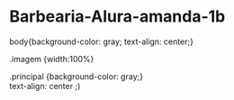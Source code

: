 # Barbearia-Alura-amanda-1b
body{background-color: gray;
text-align: center;}

.imagem {width:100%}

.principal {background-color: gray;}  
text-align: center ;)
